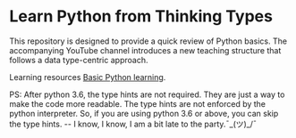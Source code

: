 # Learn Python from Thinking Types

This repository is designed to provide a quick review of Python basics. The accompanying YouTube channel introduces a new teaching structure that follows a data type-centric approach.

Learning resources [Basic Python learning](https://www.youtube.com/watch?v=jH85McHenvw).

PS: After python 3.6, the type hints are not required. They are just a way to make the code more readable. The type hints are not enforced by the python interpreter. So, if you are using python 3.6 or above, you can skip the type hints. -- I know, I know, I am a bit late to the party.¯\_(ツ)\_/¯
